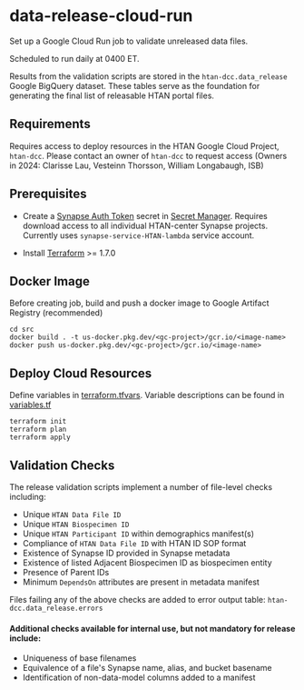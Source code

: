 # data-release-cloud-run
Set up a Google Cloud Run job to validate unreleased data files.

Scheduled to run daily at 0400 ET.

Results from the validation scripts are stored in the `htan-dcc.data_release` Google BigQuery dataset. These tables serve as the foundation for generating the final list of releasable HTAN portal files.

## Requirements
Requires access to deploy resources in the HTAN Google Cloud Project, `htan-dcc`. Please contact an owner of `htan-dcc` to request access (Owners in 2024: Clarisse Lau, Vesteinn Thorsson, William Longabaugh, ISB)

## Prerequisites
- Create a [Synapse Auth Token](https://help.synapse.org/docs/Managing-Your-Account.2055405596.html#ManagingYourAccount-PersonalAccessTokens) secret in [Secret Manager](https://cloud.google.com/secret-manager/docs). Requires download access to all individual HTAN-center Synapse projects. Currently uses `synapse-service-HTAN-lambda` service account. 

- Install [Terraform](https://developer.hashicorp.com/terraform/tutorials/aws-get-started/install-cli) >= 1.7.0

## Docker Image
Before creating job, build and push a docker image to Google Artifact Registry (recommended)

```
cd src
docker build . -t us-docker.pkg.dev/<gc-project>/gcr.io/<image-name>
docker push us-docker.pkg.dev/<gc-project>/gcr.io/<image-name>
```

## Deploy Cloud Resources
Define variables in [terraform.tfvars](https://github.com/ncihtan/bq-metadata-cloud-run/blob/main/terraform.tfvars). Variable descriptions can be found in [variables.tf](https://github.com/ncihtan/bq-metadata-cloud-run/blob/main/variables.tf)

```
terraform init
terraform plan
terraform apply
```

## Validation Checks
The release validation scripts implement a number of file-level checks including: 

- Unique `HTAN Data File ID`
- Unique `HTAN Biospecimen ID`
- Unique `HTAN Participant ID` within demographics manifest(s)
- Compliance of `HTAN Data File ID` with HTAN ID SOP format
- Existence of Synapse ID provided in Synapse metadata
- Existence of listed Adjacent Biospecimen ID as biospecimen entity
- Presence of Parent IDs
- Minimum `DependsOn` attributes are present in metadata manifest

Files failing any of the above checks are added to error output table: `htan-dcc.data_release.errors`

#### Additional checks available for internal use, but not mandatory for release include:
- Uniqueness of base filenames
- Equivalence of a file's Synapse name, alias, and bucket basename
- Identification of non-data-model columns added to a manifest
